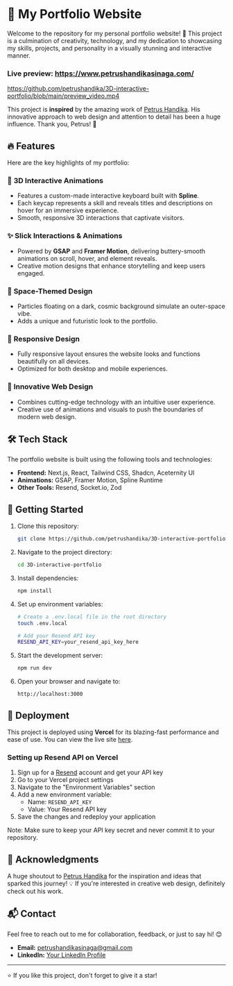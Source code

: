 # 🚀 My Portfolio Website

Welcome to the repository for my personal portfolio website! 🎉 This project is a culmination of creativity, technology, and my dedication to showcasing my skills, projects, and personality in a visually stunning and interactive manner.

### Live preview: https://www.petrushandikasinaga.com/

https://github.com/petrushandika/3D-interactive-portfolio/blob/main/preview_video.mp4

This project is **inspired** by the amazing work of [Petrus Handika](https://github.com/petrus-handika/Portfolio). His innovative approach to web design and attention to detail has been a huge influence. Thank you, Petrus! 🙏

## 🔥 Features

Here are the key highlights of my portfolio:

### 🎹 **3D Interactive Animations**

- Features a custom-made interactive keyboard built with **Spline**.
- Each keycap represents a skill and reveals titles and descriptions on hover for an immersive experience.
- Smooth, responsive 3D interactions that captivate visitors.

### ✨ **Slick Interactions & Animations**

- Powered by **GSAP** and **Framer Motion**, delivering buttery-smooth animations on scroll, hover, and element reveals.
- Creative motion designs that enhance storytelling and keep users engaged.

### 🌌 **Space-Themed Design**

- Particles floating on a dark, cosmic background simulate an outer-space vibe.
- Adds a unique and futuristic look to the portfolio.

### 📱 **Responsive Design**

- Fully responsive layout ensures the website looks and functions beautifully on all devices.
- Optimized for both desktop and mobile experiences.

### 🧠 **Innovative Web Design**

- Combines cutting-edge technology with an intuitive user experience.
- Creative use of animations and visuals to push the boundaries of modern web design.

## 🛠️ Tech Stack

The portfolio website is built using the following tools and technologies:

- **Frontend:** Next.js, React, Tailwind CSS, Shadcn, Aceternity UI
- **Animations:** GSAP, Framer Motion, Spline Runtime
- **Other Tools:** Resend, Socket.io, Zod

## 🌟 Getting Started

1. Clone this repository:

   ```bash
   git clone https://github.com/petrushandika/3D-interactive-portfolio.git
   ```

2. Navigate to the project directory:

   ```bash
   cd 3D-interactive-portfolio
   ```

3. Install dependencies:

   ```bash
   npm install
   ```

4. Set up environment variables:

   ```bash
   # Create a .env.local file in the root directory
   touch .env.local

   # Add your Resend API key
   RESEND_API_KEY=your_resend_api_key_here
   ```

5. Start the development server:

   ```bash
   npm run dev
   ```

6. Open your browser and navigate to:
   ```
   http://localhost:3000
   ```

## 🚀 Deployment

This project is deployed using **Vercel** for its blazing-fast performance and ease of use. You can view the live site [here](https://www.petrushandikasinaga.com/).

### Setting up Resend API on Vercel

1. Sign up for a [Resend](https://resend.com) account and get your API key
2. Go to your Vercel project settings
3. Navigate to the "Environment Variables" section
4. Add a new environment variable:
   - Name: `RESEND_API_KEY`
   - Value: Your Resend API key
5. Save the changes and redeploy your application

Note: Make sure to keep your API key secret and never commit it to your repository.

## 💖 Acknowledgments

A huge shoutout to [Petrus Handika](https://github.com/petrus-handika/Portfolio) for the inspiration and ideas that sparked this journey! 💡 If you're interested in creative web design, definitely check out his work.

## 📬 Contact

Feel free to reach out to me for collaboration, feedback, or just to say hi! 😊

- **Email:** petrushandikasinaga@gmail.com
- **LinkedIn:** [Your LinkedIn Profile](https://www.linkedin.com/in/petrushandika/)

---

⭐ If you like this project, don't forget to give it a star!
